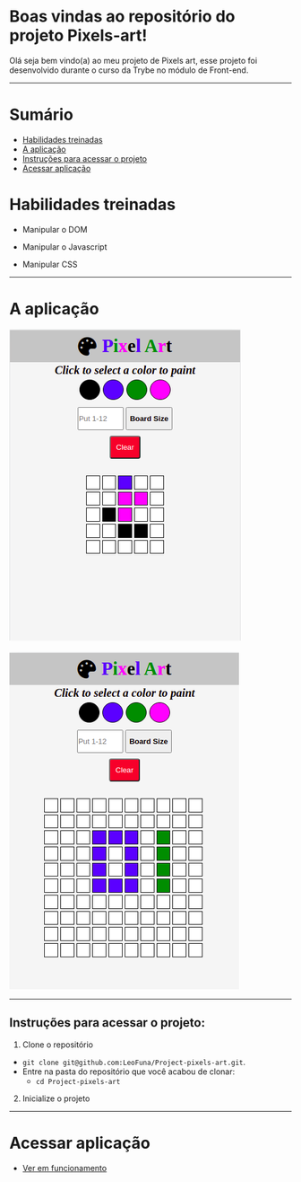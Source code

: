 # Boas vindas ao repositório do projeto Pixels-art!

Olá seja bem vindo(a) ao meu projeto de Pixels art, esse projeto foi desenvolvido durante o curso da Trybe no módulo de Front-end.

---

# Sumário

- [Habilidades treinadas](#habilidades-treinadas)
- [A aplicação](#a-aplicação)
- [Instruções para acessar o projeto](#instruções-para-acessar-o-projeto)
- [Acessar aplicação](#acessar-aplicação)


# Habilidades treinadas

- Manipular o DOM

- Manipular o Javascript

- Manipular CSS

--- 
# A aplicação

![visual da aplicação](./appWorking.png)
<br><br>
![visual com mais pixels](./appWorkingMorePixels.png)

---

## Instruções para acessar o projeto:

1. Clone o repositório
  * `git clone git@github.com:LeoFuna/Project-pixels-art.git`.
  * Entre na pasta do repositório que você acabou de clonar:
    * `cd Project-pixels-art`

2. Inicialize o projeto

---

# Acessar aplicação
- [Ver em funcionamento](https://leofuna.github.io/Project-pixels-art/)
